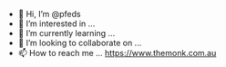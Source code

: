 - 👋 Hi, I’m @pfeds
- 👀 I’m interested in ...
- 🌱 I’m currently learning ...
- 💞️ I’m looking to collaborate on ...
- 📫 How to reach me ... https://www.themonk.com.au

<!---
pfeds/pfeds is a ✨ special ✨ repository because its `README.md` (this file) appears on your GitHub profile.
You can click the Preview link to take a look at your changes.
--->
